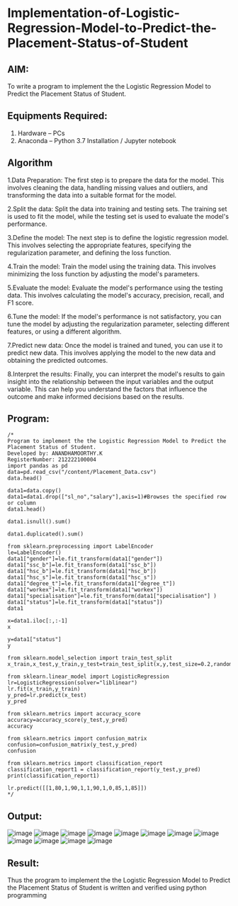 # Implementation-of-Logistic-Regression-Model-to-Predict-the-Placement-Status-of-Student

## AIM:
To write a program to implement the the Logistic Regression Model to Predict the Placement Status of Student.

## Equipments Required:
1. Hardware – PCs
2. Anaconda – Python 3.7 Installation / Jupyter notebook

## Algorithm
1.Data Preparation: The first step is to prepare the data for the model. This involves cleaning the data, handling missing values and outliers, and transforming the data into a suitable format for the model.

2.Split the data: Split the data into training and testing sets. The training set is used to fit the model, while the testing set is used to evaluate the model's performance.

3.Define the model: The next step is to define the logistic regression model. This involves selecting the appropriate features, specifying the regularization parameter, and defining the loss function.

4.Train the model: Train the model using the training data. This involves minimizing the loss function by adjusting the model's parameters.

5.Evaluate the model: Evaluate the model's performance using the testing data. This involves calculating the model's accuracy, precision, recall, and F1 score.

6.Tune the model: If the model's performance is not satisfactory, you can tune the model by adjusting the regularization parameter, selecting different features, or using a different algorithm.

7.Predict new data: Once the model is trained and tuned, you can use it to predict new data. This involves applying the model to the new data and obtaining the predicted outcomes.

8.Interpret the results: Finally, you can interpret the model's results to gain insight into the relationship between the input variables and the output variable. This can help you understand the factors that influence the outcome and make informed decisions based on the results.





## Program:
```
/*
Program to implement the the Logistic Regression Model to Predict the Placement Status of Student.
Developed by: ANANDHAMOORTHY.K
RegisterNumber: 212222100004
import pandas as pd
data=pd.read_csv("/content/Placement_Data.csv")
data.head()

data1=data.copy()
data1=data1.drop(["sl_no","salary"],axis=1)#Browses the specified row or column
data1.head()

data1.isnull().sum()

data1.duplicated().sum()

from sklearn.preprocessing import LabelEncoder
le=LabelEncoder()
data1["gender"]=le.fit_transform(data1["gender"])
data1["ssc_b"]=le.fit_transform(data1["ssc_b"])
data1["hsc_b"]=le.fit_transform(data1["hsc_b"])
data1["hsc_s"]=le.fit_transform(data1["hsc_s"])
data1["degree_t"]=le.fit_transform(data1["degree_t"])
data1["workex"]=le.fit_transform(data1["workex"])
data1["specialisation"]=le.fit_transform(data1["specialisation"] )     
data1["status"]=le.fit_transform(data1["status"])       
data1 

x=data1.iloc[:,:-1]
x

y=data1["status"]
y

from sklearn.model_selection import train_test_split
x_train,x_test,y_train,y_test=train_test_split(x,y,test_size=0.2,random_state=0)

from sklearn.linear_model import LogisticRegression
lr=LogisticRegression(solver="liblinear")
lr.fit(x_train,y_train)
y_pred=lr.predict(x_test)
y_pred

from sklearn.metrics import accuracy_score
accuracy=accuracy_score(y_test,y_pred)
accuracy

from sklearn.metrics import confusion_matrix
confusion=confusion_matrix(y_test,y_pred)
confusion

from sklearn.metrics import classification_report
classification_report1 = classification_report(y_test,y_pred)
print(classification_report1)

lr.predict([[1,80,1,90,1,1,90,1,0,85,1,85]]) 
*/
```

## Output:

![image](https://github.com/praveenmax55/Implementation-of-Logistic-Regression-Model-to-Predict-the-Placement-Status-of-Student/assets/113497509/ac26ca89-3b37-4384-8696-ce5e81f555c6)
![image](https://github.com/praveenmax55/Implementation-of-Logistic-Regression-Model-to-Predict-the-Placement-Status-of-Student/assets/113497509/ba97748b-9f05-4134-802d-9f0f37f2a78a)
![image](https://github.com/praveenmax55/Implementation-of-Logistic-Regression-Model-to-Predict-the-Placement-Status-of-Student/assets/113497509/8243014d-5440-4472-86da-466d6731e71f)
![image](https://github.com/praveenmax55/Implementation-of-Logistic-Regression-Model-to-Predict-the-Placement-Status-of-Student/assets/113497509/5a22e62f-6c2e-4388-8d49-a91cdb96f98d)
![image](https://github.com/praveenmax55/Implementation-of-Logistic-Regression-Model-to-Predict-the-Placement-Status-of-Student/assets/113497509/7f30e925-0474-46e8-9234-127aec1c87ae)
![image](https://github.com/praveenmax55/Implementation-of-Logistic-Regression-Model-to-Predict-the-Placement-Status-of-Student/assets/113497509/9e8a7c47-b671-497c-8e36-779a54f8a131)
![image](https://github.com/praveenmax55/Implementation-of-Logistic-Regression-Model-to-Predict-the-Placement-Status-of-Student/assets/113497509/c4719581-e775-47c6-b8d1-ac01552e23cb)
![image](https://github.com/praveenmax55/Implementation-of-Logistic-Regression-Model-to-Predict-the-Placement-Status-of-Student/assets/113497509/65010508-166f-42b5-9cad-a901f3795e37)
![image](https://github.com/praveenmax55/Implementation-of-Logistic-Regression-Model-to-Predict-the-Placement-Status-of-Student/assets/113497509/1990880f-fd8d-4f32-a936-03e9b1186116)
![image](https://github.com/praveenmax55/Implementation-of-Logistic-Regression-Model-to-Predict-the-Placement-Status-of-Student/assets/113497509/21883bd0-3eea-4951-9e50-4099e36f685e)
![image](https://github.com/praveenmax55/Implementation-of-Logistic-Regression-Model-to-Predict-the-Placement-Status-of-Student/assets/113497509/47512832-8f38-4161-a7ba-ceb62f26dcce)
![image](https://github.com/praveenmax55/Implementation-of-Logistic-Regression-Model-to-Predict-the-Placement-Status-of-Student/assets/113497509/b81386d7-2e2d-4903-b2ab-129bd1746883)


## Result:
Thus the program to implement the the Logistic Regression Model to Predict the Placement Status of Student is written and verified using python programming
